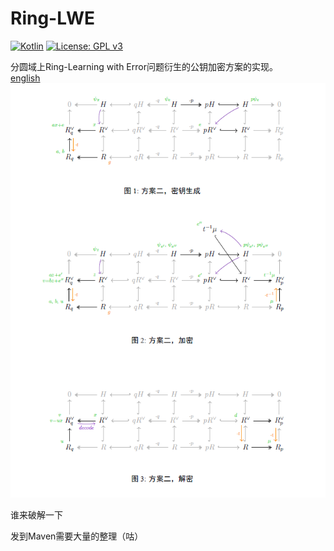 # Ring-LWE

[![Kotlin](https://img.shields.io/badge/kotlin-1.6.20-blue.svg?logo=kotlin)](http://kotlinlang.org)
[![License: GPL v3](https://img.shields.io/badge/License-GPLv3-blue.svg)](https://www.gnu.org/licenses/gpl-3.0)

分圆域上Ring-Learning with Error问题衍生的公钥加密方案的实现。  
[english](README.md)
![Commutative Diagram for a Compact Public-Key Cryptosystem](resource/CompactPublicKeyCryptosystem.png "commutative diagram for a compact public-key cryptosystem")

谁来破解一下  

发到Maven需要大量的整理（咕）